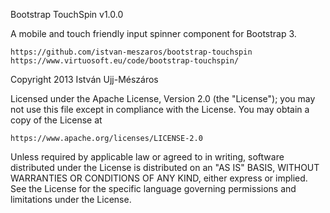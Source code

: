Bootstrap TouchSpin
v1.0.0

A mobile and touch friendly input spinner component for Bootstrap 3.

    https://github.com/istvan-meszaros/bootstrap-touchspin
    https://www.virtuosoft.eu/code/bootstrap-touchspin/

Copyright 2013 István Ujj-Mészáros

Licensed under the Apache License, Version 2.0 (the "License");
you may not use this file except in compliance with the License.
You may obtain a copy of the License at

    https://www.apache.org/licenses/LICENSE-2.0

Unless required by applicable law or agreed to in writing, software
distributed under the License is distributed on an "AS IS" BASIS,
WITHOUT WARRANTIES OR CONDITIONS OF ANY KIND, either express or implied.
See the License for the specific language governing permissions and
limitations under the License.